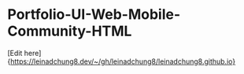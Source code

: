 # Portfolio-UI-Web-Mobile-Community-HTML

[Edit here]{https://leinadchung8.dev/~/gh/leinadchung8/leinadchung8.github.io}
